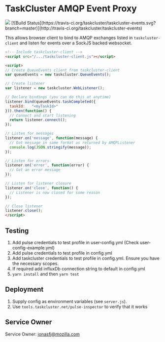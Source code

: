 TaskCluster AMQP Event Proxy
============================
<img src="https://tools.taskcluster.net/lib/assets/taskcluster-120.png" />
[![Build Status](https://travis-ci.org/taskcluster/taskcluster-events.svg?branch=master)](http://travis-ci.org/taskcluster/taskcluster-events)

This allows browser client to bind to AMQP exchanges listed in
`taskcluster-client` and listen for events over a SockJS backed websocket.

```html
<!-- Include taskcluster-client -->
<script src="/.../taskcluster-client.js"></script>

<script>
// Create QueueEvents client from taskcluster-client
var queueEvents = new taskcluster.QueueEvents();

// Create listener
var listener = new taskcluster.WebListener();

// Declare bindings (you can do this at anytime)
listener.bind(queueEvents.taskCompleted({
  taskId:   "<myTaskId>"
})).then(function() {
  // Connect and start listening
  return listener.connect();
});

// Listen for messages
listener.on('message', function(message) {
  // Got message in same format as returned by AMQPListener
  console.log(JSON.stringify(message));
});

// Listen for errors
listener.on('error', function(error) {
  // Got an error message
});

// Listen for listener closure
listener.on('close', function() {
  // Listener is now closed for some reason
});

// Close listener
listener.close();
</script>
```
Testing
-------
1. Add pulse credentials to test profile in user-config.yml (Check user-config-example.yml)
1. Add pulse credentials to test profile in config.yml
2. Add taskcluster credentials to test profile in config.yml. Ensure you have the necessary scopes.
3. If required add influxDb connection string to default in config.yml
4. `yarn install` and then `yarn test`

Deployment
----------
 1. Supply config as environment variables (see `server.js`).
 2. Use `tools.taskcluster.net/pulse-inspector` to verify that it works

Service Owner
-------------

Service Owner: jonasfj@mozilla.com
